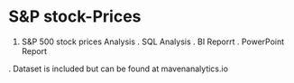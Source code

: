 # S&P stock-Prices
1. S&P 500 stock prices Analysis
    . SQL Analysis
    . BI Reporrt
    . PowerPoint Report

. Dataset is included but can be found at mavenanalytics.io
